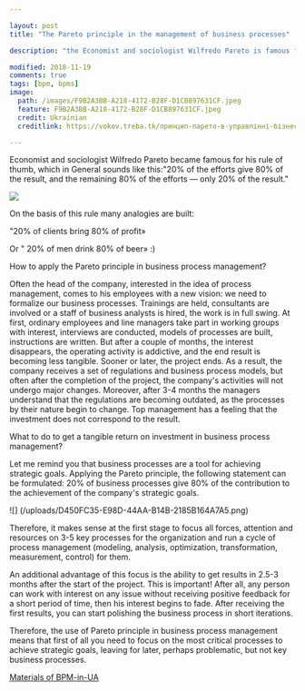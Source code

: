 ```yaml
---

layout: post
title: "The Pareto principle in the management of business processes"

description: "the Economist and sociologist Wilfredo Pareto is famous for his rule of thumb, which is, in general,"20% of the effort gives 80% of the result, and the remaining 80% of the effort — only 20% of the result."

modified: 2018-11-19
comments: true
tags: [bpm, bpms]
image:
  path: /images/F9B2A3BB-A218-4172-B28F-D1CB897631CF.jpeg
  feature: F9B2A3BB-A218-4172-B28F-D1CB897631CF.jpeg
  credit: Ukrainian
  creditlink: https://vokov.treba.tk/принцип-парето-в-управлінні-бізнес-процесами/

---
```


Economist and sociologist Wilfredo Pareto became famous for his rule of thumb, which in General sounds like this:"20% of the efforts give 80% of the result, and the remaining 80% of the efforts — only 20% of the result."

![](/uploads/66B131A9-FD4C-486B-98AD-ECCA52C7F39D.jpeg)

On the basis of this rule many analogies are built:

"20% of clients bring 80% of profit»

Or " 20% of men drink 80% of beer» :)

How to apply the Pareto principle in business process management?

Often the head of the company, interested in the idea of process management, comes to his employees with a new vision: we need to formalize our business processes. Trainings are held, consultants are involved or a staff of business analysts is hired, the work is in full swing. At first, ordinary employees and line managers take part in working groups with interest, interviews are conducted, models of processes are built, instructions are written. But after a couple of months, the interest disappears, the operating activity is addictive, and the end result is becoming less tangible. Sooner or later, the project ends. As a result, the company receives a set of regulations and business process models, but often after the completion of the project, the company's activities will not undergo major changes. Moreover, after 3-4 months the managers understand that the regulations are becoming outdated, as the processes by their nature begin to change. Top management has a feeling that the investment does not correspond to the result.

What to do to get a tangible return on investment in business process management?

Let me remind you that business processes are a tool for achieving strategic goals. Applying the Pareto principle, the following statement can be formulated: 20% of business processes give 80% of the contribution to the achievement of the company's strategic goals.

![] (/uploads/D450FC35-E98D-44AA-B14B-2185B164A7A5.png)

Therefore, it makes sense at the first stage to focus all forces, attention and resources on 3-5 key processes for the organization and run a cycle of process management (modeling, analysis, optimization, transformation, measurement, control) for them.

An additional advantage of this focus is the ability to get results in 2.5-3 months after the start of the project. This is important!  After all, any person can work with interest on any issue without receiving positive feedback for a short period of time, then his interest begins to fade. After receiving the first results, you can start polishing the business process in short iterations.

Therefore, the use of Pareto principle in business process management means that first of all you need to focus on the most critical processes to achieve strategic goals, leaving for later, perhaps problematic, but not key business processes.

[Materials of BPM-in-UA](https://bpm-in-ua.com/)